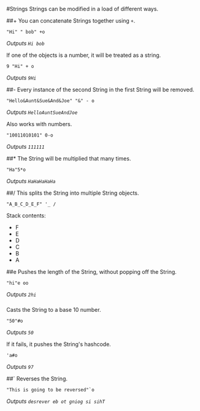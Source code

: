 #Strings
Strings can be modified in a load of different ways.

##+
You can concatenate Strings together using `+`.
```
"Hi" " bob" +o
```
*Outputs `Hi bob`*

If one of the objects is a number, it will be treated as a string.
```
9 "Hi" + o
```
*Outputs `9Hi`*

##-
Every instance of the second String in the first String will be removed.
```
"Hello&Aunt&Sue&And&Joe" "&" - o
```
*Outputs `HelloAuntSueAndJoe`*

Also works with numbers.
```
"10011010101" 0-o
```
*Outputs `111111`*

##*
The String will be multiplied that many times.
```
"Ha"5*o
```
*Outputs `HaHaHaHaHa`*

##/
This splits the String into multiple String objects.
```
"A_B_C_D_E_F" '_ /
```

Stack contents:

* F
* E
* D
* C
* B
* A

##e
Pushes the length of the String, without popping off the String.
```
"hi"e oo
```
*Outputs `2hi`*

###
Casts the String to a base 10 number.
```
"50"#o
```
*Outputs `50`*

If it fails, it pushes the String's hashcode.
```
'a#o
```
*Outputs `97`*

##`
Reverses the String.
```
"This is going to be reversed"`o
```
*Outputs `desrever eb ot gniog si sihT`*